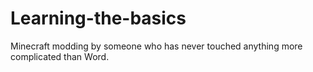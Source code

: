 # Learning-the-basics
Minecraft modding by someone who has never touched anything more complicated than Word.
